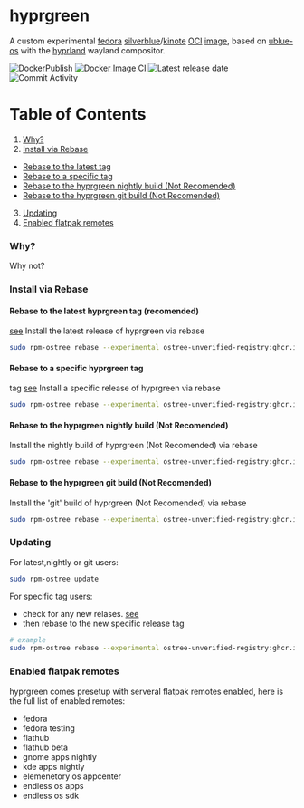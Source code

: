 # hyprgreen
A custom experimental [fedora](https://fedoraproject.org/) [silverblue](https://silverblue.fedoraproject.org/)/[kinote](https://kinoite.fedoraproject.org/) [OCI](https://opencontainers.org/) [image](https://manpages.ubuntu.com/manpages/jammy/en/man5/containers-dockerfile.5.html), based on [ublue-os](https://github.com/ublue-os/) with the [hyprland](https://hyprland.org/) wayland compositor.

[![DockerPublish](https://github.com/hyprgreen/main/actions/workflows/docker-publish.yml/badge.svg)](https://github.com/hyprgreen/main/actions/workflows/docker-publish.yml) [![Docker Image CI](https://github.com/hyprgreen/main/actions/workflows/docker-image.yml/badge.svg)](https://github.com/hyprgreen/main/actions/workflows/docker-image.yml) ![Latest release date](https://img.shields.io/github/release-date/hyprgreen/main?color=pink&label=Latest%20Release%20Date&logo=github) ![Commit Activity](https://img.shields.io/github/commit-activity/w/hyprgreen/main?color=teal&label=Commit%20Activity&logo=github)

# Table of Contents
1. [Why?](#why)
2. [Install via Rebase](#install-via-rebase)
  - [Rebase to the latest tag](#rebase-to-the-latest-hyprgreen-tag-recomended)
  - [Rebase to a specific tag](#rebase-to-a-specific-hyprgreen-tag)
  - [Rebase to the hyprgreen nightly build (Not Recomended)](#rebase-to-the-hyprgreen-nightly-build-not-recomended)
  - [Rebase to the hyprgreen git build (Not Recomended)](#rebase-to-the-hyprgreen-git-build-not-recomended)
3. [Updating](#updating)
4. [Enabled flatpak remotes](#enabled-flatpak-remotes)

### Why?
Why not?

### Install via Rebase
#### Rebase to the latest hyprgreen tag (recomended)
[see](https://github.com/hyprgreen/main/releases/latest)
Install the latest release of hyprgreen via rebase
```sh
sudo rpm-ostree rebase --experimental ostree-unverified-registry:ghcr.io/hyprgreen/main:latest
```
#### Rebase to a specific hyprgreen tag
tag [see](https://github.com/vibrantleaf/hyprgreen/releases)
Install a specific release of hyprgreen via rebase
```sh
sudo rpm-ostree rebase --experimental ostree-unverified-registry:ghcr.io/hyprgreen/main:v38.0.2
```
#### Rebase to the hyprgreen nightly build (Not Recomended)
Install the nightly build of hyprgreen (Not Recomended) via rebase
```sh
sudo rpm-ostree rebase --experimental ostree-unverified-registry:ghcr.io/hyprgreen/main:nightly
```
#### Rebase to the hyprgreen git build (Not Recomended)
Install the 'git' build of hyprgreen (Not Recomended) via rebase
```sh
sudo rpm-ostree rebase --experimental ostree-unverified-registry:ghcr.io/hyprgreen/main:main
```
### Updating
For latest,nightly or git users:
```sh
sudo rpm-ostree update
```
For specific tag users:
- check for any new relases. [see](https://github.com/hyprgreen/main/releases)
- then rebase to the new specific release tag
```sh
# example
sudo rpm-ostree rebase --experimental ostree-unverified-registry:ghcr.io/hyprgreen/main:v38.0.5
```
### Enabled flatpak remotes
hyprgreen comes presetup with serveral flatpak remotes enabled, here is the full list of enabled remotes:
- fedora 
- fedora testing
- flathub
- flathub beta
- gnome apps nightly
- kde apps nightly
- elemenetory os appcenter
- endless os apps
- endless os sdk
